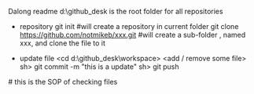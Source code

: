 Dalong readme
d:\github_desk is the root folder for all repositories

* repository
git init 
#will create a repository in current folder
git clone  https://github.com/notmikeb/xxx.git
#will create a sub-folder , named xxx, and clone the file to it

* update file 
<cd d:\github_desk\workspace>
<add / remove some file>
sh> git commit -m "this is a update"
sh> git push
<enter notmikeb>
<enter password>
# this is the SOP of checking files
